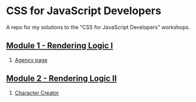 # CSS for JavaScript Developers

A repo for my solutions to the "CSS for JavaScript Developers" workshops.

## [Module 1 - Rendering Logic I](module-1)

1. [Agency page](module-1/huckleberry/)

## [Module 2 - Rendering Logic II](module-2)

1. [Character Creator](module-2/character-creator/)
